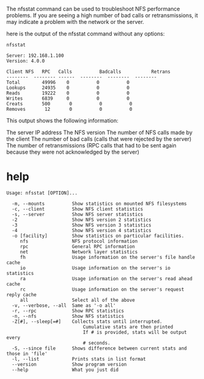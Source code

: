 The nfsstat command can be used to troubleshoot NFS performance problems. If you are seeing a high number of bad calls or retransmissions, it may indicate a problem with the network or the server.

here is the output of the nfsstat command without any options:

```
nfsstat

Server: 192.168.1.100
Version: 4.0.0

Client NFS   RPC   Calls          Badcalls           Retrans
--------  -------- ------  --------  --------  --------
Total        49996    0          0          0
Lookups      24935    0          0          0
Reads        19222    0          0          0
Writes       6839     0          0          0
Creats       500       0          0          0
Removes       12       0          0          0
```

This output shows the following information:

The server IP address
The NFS version
The number of NFS calls made by the client
The number of bad calls (calls that were rejected by the server)
The number of retransmissions (RPC calls that had to be sent again because they were not acknowledged by the server)




# help 

```
Usage: nfsstat [OPTION]...

  -m, --mounts          Show statistics on mounted NFS filesystems
  -c, --client          Show NFS client statistics
  -s, --server          Show NFS server statistics
  -2                    Show NFS version 2 statistics
  -3                    Show NFS version 3 statistics
  -4                    Show NFS version 4 statistics
  -o [facility]         Show statistics on particular facilities.
     nfs                NFS protocol information
     rpc                General RPC information
     net                Network layer statistics
     fh                 Usage information on the server's file handle cache
     io                 Usage information on the server's io statistics
     ra                 Usage information on the server's read ahead cache
     rc                 Usage information on the server's request reply cache
     all                Select all of the above
  -v, --verbose, --all  Same as '-o all'
  -r, --rpc             Show RPC statistics
  -n, --nfs             Show NFS statistics
  -Z[#], --sleep[=#]    Collects stats until interrupted.
                            Cumulative stats are then printed
                            If # is provided, stats will be output every
                            # seconds.
  -S, --since file      Shows difference between current stats and those in 'file'
  -l, --list            Prints stats in list format
  --version             Show program version
  --help                What you just did

```

